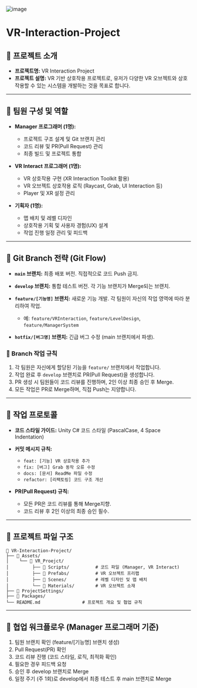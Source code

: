 ![image](https://github.com/user-attachments/assets/8c0eb907-729c-4326-b46e-56d2fc2540f6)
# VR-Interaction-Project

## 📌 프로젝트 소개

* **프로젝트명:** VR Interaction Project
* **프로젝트 설명:** VR 기반 상호작용 프로젝트로, 유저가 다양한 VR 오브젝트와 상호작용할 수 있는 시스템을 개발하는 것을 목표로 합니다.

---

## 📌 팀원 구성 및 역할

* **Manager 프로그래머 (1명):**

  * 프로젝트 구조 설계 및 Git 브랜치 관리
  * 코드 리뷰 및 PR(Pull Request) 관리
  * 최종 빌드 및 프로젝트 통합

* **VR Interact 프로그래머 (1명):**

  * VR 상호작용 구현 (XR Interaction Toolkit 활용)
  * VR 오브젝트 상호작용 로직 (Raycast, Grab, UI Interaction 등)
  * Player 및 XR 설정 관리

* **기획자 (1명):**

  * 맵 배치 및 레벨 디자인
  * 상호작용 기획 및 사용자 경험(UX) 설계
  * 작업 진행 일정 관리 및 피드백

---

## 📌 Git Branch 전략 (Git Flow)

* **`main` 브랜치:** 최종 배포 버전. 직접적으로 코드 Push 금지.
* **`develop` 브랜치:** 통합 테스트 버전. 각 기능 브랜치가 Merge되는 브랜치.
* **`feature/[기능명]` 브랜치:** 새로운 기능 개발. 각 팀원이 자신의 작업 영역에 따라 분리하여 작업.

  * 예: `feature/VRInteraction`, `feature/LevelDesign`, `feature/ManagerSystem`
* **`hotfix/[버그명]` 브랜치:** 긴급 버그 수정 (main 브랜치에서 파생).

### 🔧 Branch 작업 규칙

1. 각 팀원은 자신에게 할당된 기능을 `feature/` 브랜치에서 작업합니다.
2. 작업 완료 후 `develop` 브랜치로 PR(Pull Request)을 생성합니다.
3. PR 생성 시 팀원들이 코드 리뷰를 진행하며, 2인 이상 최종 승인 후 Merge.
4. 모든 작업은 PR로 Merge하며, 직접 Push는 지양합니다.

---

## 📌 작업 프로토콜

* **코드 스타일 가이드:** Unity C# 코드 스타일 (PascalCase, 4 Space Indentation)

* **커밋 메시지 규칙:**

  * `feat: [기능] VR 상호작용 추가`
  * `fix: [버그] Grab 동작 오류 수정`
  * `docs: [문서] ReadMe 파일 수정`
  * `refactor: [리팩토링] 코드 구조 개선`

* **PR(Pull Request) 규칙:**

  * 모든 PR은 코드 리뷰를 통해 Merge지향.
  * 코드 리뷰 후 2인 이상의 최종 승인 필수.

---

## 📌 프로젝트 파일 구조

```
📂 VR-Interaction-Project/
├── 📂 Assets/
│    └── 📂 VR_Proejct/
│         ├── 📂 Scripts/          # 코드 파일 (Manager, VR Interact)
│         ├── 📂 Prefabs/          # VR 오브젝트 프리팹
│         ├── 📂 Scenes/           # 레벨 디자인 및 맵 배치
│         └── 📂 Materials/        # VR 오브젝트 소재
├── 📂 ProjectSettings/
├── 📂 Packages/
└── README.md                # 프로젝트 개요 및 협업 규칙
```

---

## 📌 협업 워크플로우 (Manager 프로그래머 기준)

1. 팀원 브랜치 확인 (feature/\[기능명] 브랜치 생성)
2. Pull Request(PR) 확인
3. 코드 리뷰 진행 (코드 스타일, 로직, 최적화 확인)
4. 필요한 경우 피드백 요청
5. 승인 후 develop 브랜치로 Merge
6. 일정 주기 (주 1회)로 develop에서 최종 테스트 후 main 브랜치로 Merge
